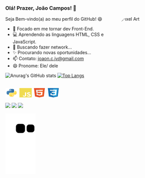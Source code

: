 ### Olá! Prazer, João Campos! 👋

<div style="display: inline_block">
  <img align="right" alt="Pixel Art" height="150" width="150" style="border-radius:50px;"  src="https://github.com/joaonevescampos/joaonevescampos/assets/126534395/3e7cdbf4-4382-4c2d-99ec-12dafb4392e9">
 </div>
 
Seja Bem-vindo(a) ao meu perfil do GitHub! 😄
- 🔭 Focado em me tornar dev Front-End. 
- 💻 Aprendendo as linguagens HTML, CSS e JavaScript.
- 👯 Buscando fazer network...
- ✨ Procurando novas oportunidades...
- 📫 Contato: joaon.c.jv@gmail.com
- 😄 Pronome: Ele/ dele

![Anurag's GitHub stats](https://github-readme-stats.vercel.app/api?username=joaonevescampos&show_icons=true&theme=highcontrast)
[![Top Langs](https://github-readme-stats.vercel.app/api/top-langs/?username=joaonevescampos&show_icons=true&theme=highcontrast)](https://github.com/joaonevescampos/github-readme-stats)
<div style="display: inline_block"><br>
<img align="center" alt="João-Python" height="30" width="40" src="https://raw.githubusercontent.com/devicons/devicon/master/icons/python/python-original.svg">
<img align="center" alt="João-Js" height="30" width="40" src="https://raw.githubusercontent.com/devicons/devicon/master/icons/javascript/javascript-plain.svg">
<img align="center" alt="João-HTML" height="30" width="40" src="https://raw.githubusercontent.com/devicons/devicon/master/icons/html5/html5-original.svg">
<img align="center" alt="João-CSS" height="30" width="40" src="https://raw.githubusercontent.com/devicons/devicon/master/icons/css3/css3-original.svg">

<div><br>
  <a href="https://instagram.com/joaon.campos" target="_blank"><img src="https://img.shields.io/badge/-Instagram-%23E4405F?style=for-the-badge&logo=instagram&logoColor=white" target="_blank"></a>
  <a href = "mailto:joaon.c.jv@gmail.com"><img src="https://img.shields.io/badge/-Gmail-%23333?style=for-the-badge&logo=gmail&logoColor=white" target="_blank"></a>
  <a href="https://www.linkedin.com/in/jo%C3%A3o-victor-neves-campos-de-jesus-415946180/" target="_blank"><img src="https://img.shields.io/badge/-LinkedIn-%230077B5?style=for-the-badge&logo=linkedin&logoColor=white" target="_blank"></a> 
</div>
  
  ![snake gif](https://github.com/joaonevescampos/joaonevescampos/blob/output/github-contribution-grid-snake.svg)
